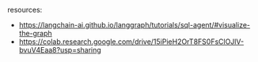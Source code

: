 resources:
- https://langchain-ai.github.io/langgraph/tutorials/sql-agent/#visualize-the-graph
- https://colab.research.google.com/drive/15iPieH2OrT8FS0FsClOJlV-bvuV4Eaa8?usp=sharing